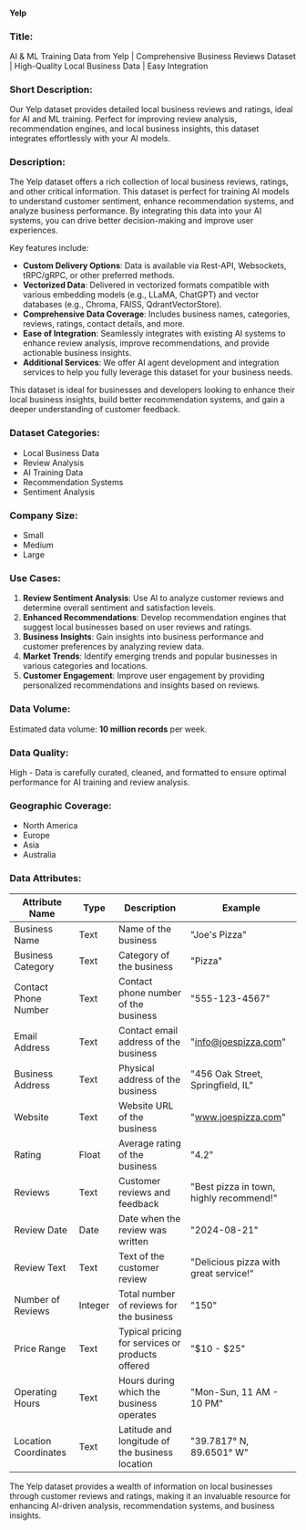 #### Yelp

### Title:
AI & ML Training Data from Yelp | Comprehensive Business Reviews Dataset | High-Quality Local Business Data | Easy Integration

### Short Description:
Our Yelp dataset provides detailed local business reviews and ratings, ideal for AI and ML training. Perfect for improving review analysis, recommendation engines, and local business insights, this dataset integrates effortlessly with your AI models.

### Description:
The Yelp dataset offers a rich collection of local business reviews, ratings, and other critical information. This dataset is perfect for training AI models to understand customer sentiment, enhance recommendation systems, and analyze business performance. By integrating this data into your AI systems, you can drive better decision-making and improve user experiences.

Key features include:
- **Custom Delivery Options**: Data is available via Rest-API, Websockets, tRPC/gRPC, or other preferred methods.
- **Vectorized Data**: Delivered in vectorized formats compatible with various embedding models (e.g., LLaMA, ChatGPT) and vector databases (e.g., Chroma, FAISS, QdrantVectorStore).
- **Comprehensive Data Coverage**: Includes business names, categories, reviews, ratings, contact details, and more.
- **Ease of Integration**: Seamlessly integrates with existing AI systems to enhance review analysis, improve recommendations, and provide actionable business insights.
- **Additional Services**: We offer AI agent development and integration services to help you fully leverage this dataset for your business needs.

This dataset is ideal for businesses and developers looking to enhance their local business insights, build better recommendation systems, and gain a deeper understanding of customer feedback.

### Dataset Categories:
- Local Business Data
- Review Analysis
- AI Training Data
- Recommendation Systems
- Sentiment Analysis

### Company Size:
- Small
- Medium
- Large

### Use Cases:
1. **Review Sentiment Analysis**: Use AI to analyze customer reviews and determine overall sentiment and satisfaction levels.
2. **Enhanced Recommendations**: Develop recommendation engines that suggest local businesses based on user reviews and ratings.
3. **Business Insights**: Gain insights into business performance and customer preferences by analyzing review data.
4. **Market Trends**: Identify emerging trends and popular businesses in various categories and locations.
5. **Customer Engagement**: Improve user engagement by providing personalized recommendations and insights based on reviews.

### Data Volume:
Estimated data volume: **10 million records** per week.

### Data Quality:
High - Data is carefully curated, cleaned, and formatted to ensure optimal performance for AI training and review analysis.

### Geographic Coverage:
- North America
- Europe
- Asia
- Australia

### Data Attributes:

| Attribute Name          | Type    | Description                                         | Example                                    |
|-------------------------|---------|-----------------------------------------------------|--------------------------------------------|
| Business Name           | Text    | Name of the business                               | "Joe's Pizza"                              |
| Business Category       | Text    | Category of the business                           | "Pizza"                                    |
| Contact Phone Number    | Text    | Contact phone number of the business               | "555-123-4567"                             |
| Email Address           | Text    | Contact email address of the business              | "info@joespizza.com"                       |
| Business Address        | Text    | Physical address of the business                   | "456 Oak Street, Springfield, IL"          |
| Website                 | Text    | Website URL of the business                        | "www.joespizza.com"                        |
| Rating                  | Float   | Average rating of the business                     | "4.2"                                      |
| Reviews                 | Text    | Customer reviews and feedback                      | "Best pizza in town, highly recommend!"    |
| Review Date             | Date    | Date when the review was written                    | "2024-08-21"                               |
| Review Text             | Text    | Text of the customer review                        | "Delicious pizza with great service!"      |
| Number of Reviews       | Integer | Total number of reviews for the business            | "150"                                      |
| Price Range             | Text    | Typical pricing for services or products offered   | "$10 - $25"                                |
| Operating Hours         | Text    | Hours during which the business operates           | "Mon-Sun, 11 AM - 10 PM"                   |
| Location Coordinates    | Text    | Latitude and longitude of the business location    | "39.7817° N, 89.6501° W"                   |

The Yelp dataset provides a wealth of information on local businesses through customer reviews and ratings, making it an invaluable resource for enhancing AI-driven analysis, recommendation systems, and business insights.